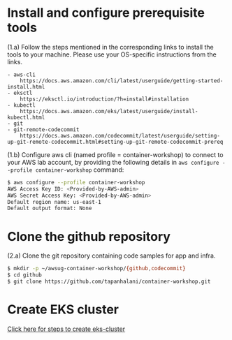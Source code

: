 # Install and configure prerequisite tools
    
(1.a) Follow the steps mentioned in the corresponding links to install the tools to your machine. Please use your OS-specific instructions from the links.

    - aws-cli
        https://docs.aws.amazon.com/cli/latest/userguide/getting-started-install.html
    - eksctl
        https://eksctl.io/introduction/?h=install#installation
    - kubectl
        https://docs.aws.amazon.com/eks/latest/userguide/install-kubectl.html
    - git
    - git-remote-codecommit
        https://docs.aws.amazon.com/codecommit/latest/userguide/setting-up-git-remote-codecommit.html#setting-up-git-remote-codecommit-prereq

(1.b) Configure aws cli (named profile = container-workshop) to connect to your AWS lab account, by providing the following details in `aws configure --profile container-workshop` command:

```bash
$ aws configure --profile container-workshop
AWS Access Key ID: <Provided-by-AWS-admin>
AWS Secret Access Key: <Provided-by-AWS-admin>
Default region name: us-east-1
Default output format: None
```

   
# Clone the github repository

(2.a) Clone the git repository containing code samples for app and infra.  

```bash
$ mkdir -p ~/awsug-container-workshop/{github,codecommit}
$ cd github
$ git clone https://github.com/tapanhalani/container-workshop.git
```


# Create EKS cluster

[Click here for steps to create eks-cluster](README-ekscluster.md)